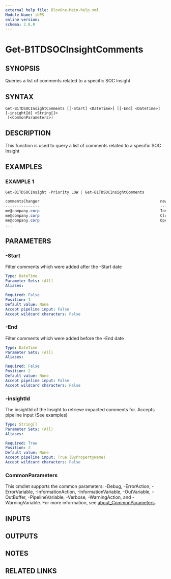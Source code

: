 ```yaml
---
external help file: BloxOne-Main-help.xml
Module Name: ibPS
online version:
schema: 2.0.0
---
```


# Get-B1TDSOCInsightComments

## SYNOPSIS
Queries a list of comments related to a specific SOC Insight

## SYNTAX

```
Get-B1TDSOCInsightComments [[-Start] <DateTime>] [[-End] <DateTime>] [-insightId] <String[]>
 [<CommonParameters>]
```

## DESCRIPTION
This function is used to query a list of comments related to a specific SOC Insight

## EXAMPLES

### EXAMPLE 1
```powershell
Get-B1TDSOCInsight -Priority LOW | Get-B1TDSOCInsightComments

commentsChanger                                                     newComment       dateChanged          status
---------------                                                     ----------       -----------          ------
me@company.corp                                                     Investigating    3/26/2024 12:25:07PM Active
me@company.corp                                                     Closed Insight   3/26/2024 12:21:49PM Active
me@company.corp                                                     Opened Insight   3/26/2024 12:20:49PM Closed
...
```

## PARAMETERS

### -Start
Filter comments which were added after the -Start date

```yaml
Type: DateTime
Parameter Sets: (All)
Aliases:

Required: False
Position: 1
Default value: None
Accept pipeline input: False
Accept wildcard characters: False
```

### -End
Filter comments which were added before the -End date

```yaml
Type: DateTime
Parameter Sets: (All)
Aliases:

Required: False
Position: 2
Default value: None
Accept pipeline input: False
Accept wildcard characters: False
```

### -insightId
The insightId of the Insight to retrieve impacted comments for. 
Accepts pipeline input (See examples)

```yaml
Type: String[]
Parameter Sets: (All)
Aliases:

Required: True
Position: 3
Default value: None
Accept pipeline input: True (ByPropertyName)
Accept wildcard characters: False
```

### CommonParameters
This cmdlet supports the common parameters: -Debug, -ErrorAction, -ErrorVariable, -InformationAction, -InformationVariable, -OutVariable, -OutBuffer, -PipelineVariable, -Verbose, -WarningAction, and -WarningVariable. For more information, see [about_CommonParameters](http://go.microsoft.com/fwlink/?LinkID=113216).

## INPUTS

## OUTPUTS

## NOTES

## RELATED LINKS
